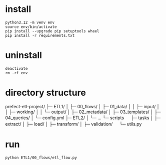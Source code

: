 # install
```
python3.12 -m venv env
source env/bin/activate
pip install --upgrade pip setuptools wheel
pip install -r requirements.txt
```

# uninstall
```
deactivate
rm -rf env
```

# directory structure
prefect-etl-project/
├─ ETL1/
│  ├─ 00_flows/
│  ├─ 01_data/
│  │  ├─ input/
│  │  ├─ working/
│  │  └─ output/
│  ├─ 02_metadata/
│  ├─ 03_templates/
│  ├─ 04_queries/
│  └─ config.yml
├─ ETL2/
│  └─ ...
└─ scripts
　 ├─ tasks
   │  ├─ extract/
   │  ├─ load/
   │  ├─ transform/
   │  ├─ validation/
　 └─ utils.py

# run
```
python ETL1/00_flows/etl_flow.py
```